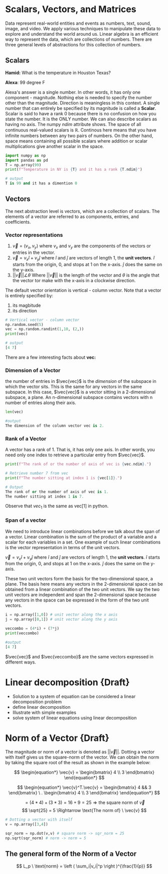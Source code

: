 # Scalars, Vectors, and Matrices
Data represent real-world entities and events as numbers, text, sound, image, and video. We apply various techniques to manipulate these data to explore and understand the world around us. Linear algebra is an efficient way to represent the data, which are collections of numbers.  There are three general levels of abstractions for this collection of numbers.

## Scalars

**Hamid:** What is the temperature in Houston Texas?

**Alexa**: 99 degree F

Alexa's answer is a single number. In other words, it has only one component - magnitude. Nothing else is needed to specify the number other than the magnitude. Direction is meaningless in this context. A single number that can entirely be specified by its magnitude is called a **Scalar**. Scalar is said to have a rank 0 because there is no confusion on how you state the number. It is the ONLY number. We can also describe scalars as having no axis. The numpy *ndim* attribute shows. The space of all continuous real-valued scalars is $\mathbb{R}$.  Continous here means that you have infinite numbers between any two pairs of numbers. On the other hand, space means containing all possible scalars where addition or scalar multiplications give another scalar in the space.

```python
import numpy as np
import pandas as pd
T = np.array(99)
print(f"Temperature in NY is {T} and it has a rank {T.ndim}")

# output
T is 99 and it has a dimention 0
```


## Vectors 
The next abstraction level is vectors, which are a collection of scalars. 
The elements of a  vector are referred to as components, entries, and coefficients. 

### Vector representations
1. $\vec{v} = \left( v_x, v_y \right)$ where $v_x$ and $v_y$ are the components of the vectors or entries in the vector. 
2. $\vec{v} = v_x\hat{i} + v_y\hat{j}$ where $\hat{i}$ and $\hat{j}$ are vectors of length 1, the **unit vectors**.  $\hat{i}$ starts from the origin, 0, and stops at 1 on the x-axis. $\hat{j}$ does the same on the y-axis.
3. $||\vec{v}||\angle\theta$ Where $||\vec{v}||$ is the length of the vector and $\theta$ is the angle that the vector tor make with the x-axis in a clockwise direction. 

The default vector orientation is vertical - column vector.  Note that a vector is entirely specified by:

1. its magbitude
2. its direction

```python
# Vertical vector - column vector
np.random.seed(5)
vec = np.random.randint(1,10, (2,))
print(vec)

# output
[4 7]
```
There are a few interesting facts about **vec:** 

### Dimension of a Vector
the number of entries in $\vec{vec}$ is the _dimension_ of the subspace in which the vector sits.  This is the same for any vectors in the same subspace. In this case, $\vec{vec}$ is a vector sitting in a 2-dimensional subspace, a plane. An n-dimensional subspace contains vectors with n number of entries along their axis. 

```python
len(vec)

#output
The dimension of the column vector vec is 2.
```

### Rank of a Vector
A vector has a rank of 1. That is, it has only one axis. In other words, you need only one index to retrieve a particular entry from $\vec{vec}$.

```python
print(f"The rank of or the number of axis of vec is {vec.ndim}.")

# Retrieve number 7 from vec
print(f"The number sitting at index 1 is {vec[1]}.")

# Output
The rank of or the number of axis of vec is 1.
The number sitting at index 1 is 7.
```
Observe that $vec_1$ is the same as vec[1] in python.

### Span of a vector
We need to introduce linear combinations before we talk about the span of a vector. Linear combination is the sum of the product of a variable and a scalar for each variables in a set. One example of such linear combinations is the vector representation in terms of the unit vectors.

$\vec{v} = v_x\hat{i} + v_y\hat{j}$ where $\hat{i}$ and $\hat{j}$ are vectors of length 1, the **unit vectors**.  $\hat{i}$ starts from the origin, 0, and stops at 1 on the x-axis. $\hat{j}$ does the same on the y-axis.

These two unit vectors form the basis for the two-dimensional space, a plane. The basis here means any vectors in the 2-dimensional space can be obtained from a linear combination of the two unit vectors. We say the two unit vectors are independent and span the 2-dimensional space because any vectors in the space can be expressed in the form of the two  unit vectors.

```python
i = np.array([1,0]) # unit vector along the x axis
j = np.array([0,1]) # unit vector along the y axis

veccombo = (4*i) + (7*j)
print(veccombo)

#output
[4 7]

```
$\vec{vec}$ and $\vec{veccombo}$ are the same vectors expressed in different ways. 


# Linear decomposition {Draft}
- Solution to a system of equation can be considered a linear decomposition problem
- define linear decomposition
- Illustrate with simple examples
- solve system of linear equations  using linear decomposition


# Norm of a Vector {Draft}
The magnitude or norm of a vector is denoted as $||\vec{v}||$. Dotting a vector with itself gives us the square-norm of the vector. We can obtain the norm by taking the square root of the result as shown in the example below:

$$
\begin{equation*}
\vec{v} = 
\begin{bmatrix}
4 \\
3
\end{bmatrix}
\end{equation*}
$$

$$
\begin{equation*}
\vec{v}^T.\vec{v} = 
\begin{bmatrix}
4 && 3
\end{bmatrix}
\
.
\begin{bmatrix}
4 \\
3 
\end{bmatrix}
\end{equation*}
$$

$$
= \left (4 * 4 \right ) + \left( 3 * 3 \right ) 
= 16 + 9 = 25 \Rightarrow \text{the square norm of} \ \vec{v}
$$
$$
\sqrt{25} = 5 \Rightarrow \text{The norm of} \ \vec{v}
$$

```python
# Dotting a vector with itself
v = np.array([3,4])

sqr_norm = np.dot(v,v) # square norm -> sqr_norm = 25
np.sqrt(sqr_norm) # norm -> norm = 5
```

## The general form of the Norm of a Vector
$$
L_p \ \text{norm} = \left ( \sum_i|v_i|^p \right )^{\frac{1}{p}}
$$
